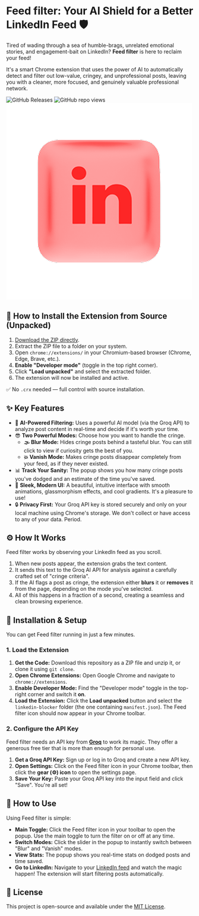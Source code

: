 # Feed filter: Your AI Shield for a Better LinkedIn Feed 🛡️

Tired of wading through a sea of humble-brags, unrelated emotional stories, and engagement-bait on LinkedIn? **Feed filter** is here to reclaim your feed! 

It's a smart Chrome extension that uses the power of AI to automatically detect and filter out low-value, cringey, and unprofessional posts, leaving you with a cleaner, more focused, and genuinely valuable professional network.


![GitHub Releases](https://img.shields.io/github/downloads/manvith12/linkedin-blocker/total?style=for-the-badge)
![GitHub repo views](https://visitor-badge.laobi.icu/badge?page_id=manvith12.linkedin-blocker)
![Feed filter Demo](images/icon.png)

## 🧩 How to Install the Extension from Source (Unpacked)

1. [Download the ZIP directly](https://github.com/manvith12/linkedin-blocker/archive/refs/tags/v1.0.0.zip).
2. Extract the ZIP file to a folder on your system.
3. Open `chrome://extensions/` in your Chromium-based browser (Chrome, Edge, Brave, etc.).
4. **Enable "Developer mode"** (toggle in the top right corner).
5. Click **"Load unpacked"** and select the extracted folder.
6. The extension will now be installed and active.

✅ No `.crx` needed — full control with source installation.

## ✨ Key Features

*   🧠 **AI-Powered Filtering:** Uses a powerful AI model (via the Groq API) to analyze post content in real-time and decide if it's worth your time.
*   😎 **Two Powerful Modes:** Choose how you want to handle the cringe.
    *   **🌫️ Blur Mode:** Hides cringe posts behind a tasteful blur. You can still click to view if curiosity gets the best of you.
    *   **💥 Vanish Mode:** Makes cringe posts disappear completely from your feed, as if they never existed.
*   📊 **Track Your Sanity:** The popup shows you how many cringe posts you've dodged and an estimate of the time you've saved.
*   🎨 **Sleek, Modern UI:** A beautiful, intuitive interface with smooth animations, glassmorphism effects, and cool gradients. It's a pleasure to use!
*   🔒 **Privacy First:** Your Groq API key is stored securely and only on your local machine using Chrome's storage. We don't collect or have access to any of your data. Period.

## ⚙️ How It Works

Feed filter works by observing your LinkedIn feed as you scroll.

1.  When new posts appear, the extension grabs the text content.
2.  It sends this text to the Groq AI API for analysis against a carefully crafted set of "cringe criteria".
3.  If the AI flags a post as cringe, the extension either **blurs** it or **removes** it from the page, depending on the mode you've selected.
4.  All of this happens in a fraction of a second, creating a seamless and clean browsing experience.

## 🚀 Installation & Setup

You can get Feed filter running in just a few minutes.

### 1. Load the Extension

1.  **Get the Code:** Download this repository as a ZIP file and unzip it, or clone it using `git clone`.
2.  **Open Chrome Extensions:** Open Google Chrome and navigate to `chrome://extensions`.
3.  **Enable Developer Mode:** Find the "Developer mode" toggle in the top-right corner and switch it **on**.
4.  **Load the Extension:** Click the **Load unpacked** button and select the `linkedin-blocker` folder (the one containing `manifest.json`). The Feed filter icon should now appear in your Chrome toolbar.

### 2. Configure the API Key

Feed filter needs an API key from [**Groq**](https://console.groq.com/keys) to work its magic. They offer a generous free tier that is more than enough for personal use.

1.  **Get a Groq API Key:** Sign up or log in to Groq and create a new API key.
2.  **Open Settings:** Click on the Feed filter icon in your Chrome toolbar, then click the **gear (⚙️) icon** to open the settings page.
3.  **Save Your Key:** Paste your Groq API key into the input field and click "Save". You're all set!

## 📖 How to Use

Using Feed filter is simple:

*   **Main Toggle:** Click the Feed filter icon in your toolbar to open the popup. Use the main toggle to turn the filter on or off at any time.
*   **Switch Modes:** Click the slider in the popup to instantly switch between "Blur" and "Vanish" modes.
*   **View Stats:** The popup shows you real-time stats on dodged posts and time saved.
*   **Go to LinkedIn:** Navigate to your [LinkedIn feed](https://www.linkedin.com/feed/) and watch the magic happen! The extension will start filtering posts automatically.


## 📄 License

This project is open-source and available under the [MIT License](LICENSE).
